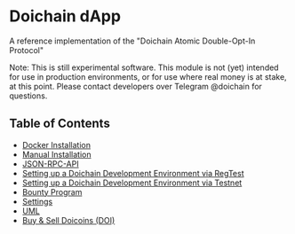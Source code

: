 # Doichain dApp
A reference implementation of the "Doichain Atomic Double-Opt-In Protocol"

Note: This is still experimental software. This module is not (yet) intended for use in production environments, or for use where real money is at stake, at this point.
Please contact developers over Telegram @doichain for questions.

## Table of Contents
- [Docker Installation](doc/en/install-docker.md)
- [Manual Installation](doc/en/install-manual-linux.md)
- [JSON-RPC-API](doc/en/json-rpc-api.md)
- [Setting up a Doichain Development Environment via RegTest](doc/en/dev-env-regtest.md)
- [Setting up a Doichain Development Environment via Testnet](doc/en/dev-env-testnet.md)
- [Bounty Program](doc/en/bounty.md)
- [Settings](doc/en/settings.md)
- [UML](doc/en/uml.md)
- [Buy & Sell Doicoins (DOI)](https://bisq.network)
